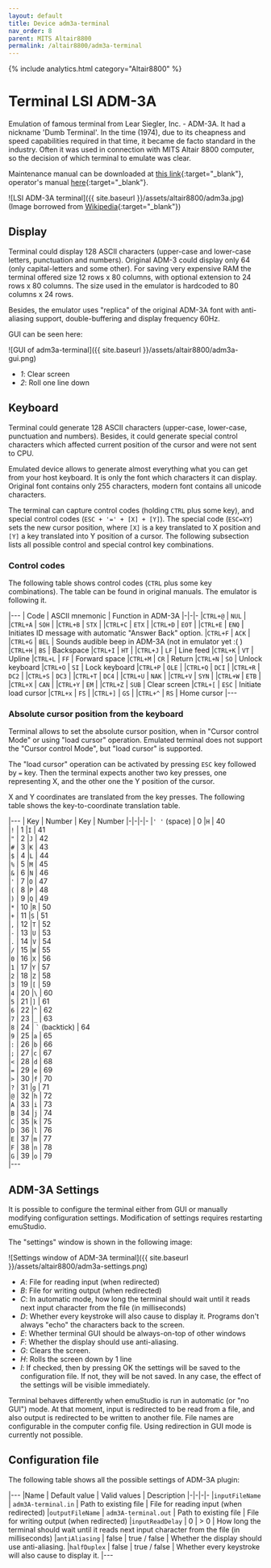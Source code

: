 ```yaml
---
layout: default
title: Device adm3a-terminal
nav_order: 8
parent: MITS Altair8800
permalink: /altair8800/adm3a-terminal
---
```


{% include analytics.html category="Altair8800" %}

# Terminal LSI ADM-3A

Emulation of famous terminal from Lear Siegler, Inc. - ADM-3A. It had a nickname 'Dumb Terminal'. In the time (1974),
due to its cheapness and speed capabilities required in that time, it became de facto standard in the industry.
Often it was used in connection with MITS Altair 8800 computer, so the decision of which terminal to emulate was clear.

Maintenance manual can be downloaded at [this link][manual1]{:target="_blank"}, operator's manual
[here][manual2]{:target="_blank"}.

![LSI ADM-3A terminal]({{ site.baseurl }}/assets/altair8800/adm3a.jpg)
(Image borrowed from [Wikipedia][gui]{:target="_blank"})

## Display

Terminal could display 128 ASCII characters (upper-case and lower-case letters, punctuation and numbers).
Original ADM-3 could display only 64 (only capital-letters and some other). For saving very expensive RAM the
terminal offered size 12 rows x 80 columns, with optional extension to 24 rows x 80 columns. The size used in the
emulator is hardcoded to 80 columns x 24 rows.

Besides, the emulator uses "replica" of the original ADM-3A font with anti-aliasing support, double-buffering and
display frequency 60Hz.

GUI can be seen here:

![GUI of adm3a-terminal]({{ site.baseurl }}/assets/altair8800/adm3a-gui.png)

- *1*: Clear screen
- *2*: Roll one line down

## Keyboard

Terminal could generate 128 ASCII characters (upper-case, lower-case, punctuation and numbers). Besides, it could
generate special control characters which affected current position of the cursor and were not sent to CPU.

Emulated device allows to generate almost everything what you can get from your host keyboard. It is only the font
which characters it can display. Original font contains only 255 characters, modern font contains all unicode
characters.

The terminal can capture control codes (holding `CTRL` plus some key), and special control
codes (`ESC + '=' + [X] + [Y]`).
The special code (`ESC=XY`) sets the new cursor position, where `[X]` is a key translated to X position and `[Y]` a key
translated into Y position of a cursor. The following subsection lists all possible control and special control key
combinations.

### Control codes

The following table shows control codes (`CTRL` plus some key combinations). The table can be found in original manuals.
The emulator is following it.

|---
| Code | ASCII mnemonic | Function in ADM-3A
|-|-|-
|`CTRL+@`  | `NUL`   |
|`CTRL+A`  | `SOH`   |
|`CTRL+B`  | `STX`   |
|`CTRL+C`  | `ETX`   |
|`CTRL+D`  | `EOT`   |
|`CTRL+E`  | `ENQ`   | Initiates ID message with automatic "Answer Back" option.
|`CTRL+F`  | `ACK`   |
|`CTRL+G`  | `BEL`   | Sounds audible beep in ADM-3A (not in emulator yet :( )
|`CTRL+H`  | `BS`    | Backspace
|`CTRL+I`  | `HT`    |
|`CTRL+J`  | `LF`    | Line feed
|`CTRL+K`  | `VT`    | Upline
|`CTRL+L`  | `FF`    | Forward space
|`CTRL+M`  | `CR`    | Return
|`CTRL+N`  | `SO`    | Unlock keyboard
|`CTRL+O`  | `SI`    | Lock keyboard
|`CTRL+P`  | `OLE`   |
|`CTRL+Q`  | `DCI`   |
|`CTRL+R`  | `DC2`   |
|`CTRL+S`  | `DC3`   |
|`CTRL+T`  | `DC4`   |
|`CTRL+U`  | `NAK`   |
|`CTRL+V`  | `SYN`   |
|`CTRL+W`  | `ETB`   |
|`CTRL+X`  | `CAN`   |
|`CTRL+Y`  | `EM`    |
|`CTRL+Z`  | `SUB`   | Clear screen
|`CTRL+[`  | `ESC`   | Initiate load cursor
|`CTRL+x`  | `FS`    |
|`CTRL+]`  | `GS`    |
|`CTRL+^`  | `RS`    | Home cursor
|---

### Absolute cursor position from the keyboard

Terminal allows to set the absolute cursor position, when in "Cursor control Mode" or using "load cursor" operation.
Emulated terminal does not support the "Cursor control Mode", but "load cursor" is supported.

The "load cursor" operation can be activated by pressing `ESC` key followed by `=` key. Then the terminal expects
another two key presses, one representing X, and the other one the Y position of the cursor.

X and Y coordinates are translated from the key presses. The following table shows the key-to-coordinate translation
table.

|---
| Key | Number | Key | Number
|-|-|-|-
|`' '` (space) | 0 |`H`   | 40   
|`!`   | 1 |`I`   | 41   
|`"`   | 2 |`J`   | 42   
|`#`   | 3 |`K`   | 43   
|`$`   | 4 |`L`   | 44   
|`%`   | 5 |`M`   | 45   
|`&`   | 6 |`N`   | 46   
|`'`   | 7 |`O`   | 47   
|`(`   | 8 |`P`   | 48   
|`)`   | 9 |`Q`   | 49   
|`*`   | 10 |`R`   | 50   
|`+`   | 11 |`S`   | 51   
|`,`   | 12 |`T`   | 52   
|`-`   | 13 |`U`   | 53   
|`.`   | 14 |`V`   | 54   
|`/`   | 15 |`W`   | 55   
|`0`   | 16 |`X`   | 56   
|`1`   | 17 |`Y`   | 57   
|`2`   | 18 |`Z`   | 58   
|`3`   | 19 |`[`   | 59   
|`4`   | 20 |`\`   | 60   
|`5`   | 21 |`]`   | 61   
|`6`   | 22 |`^`   | 62   
|`7`   | 23 |`_`   | 63   
|`8`   | 24 | `` ` `` (backtick)  | 64   
|`9`   | 25 |`a`   | 65   
|`:`   | 26 |`b`   | 66   
|`;`   | 27 |`c`   | 67   
|`<`   | 28 |`d`   | 68   
|`=`   | 29 |`e`   | 69   
|`>`   | 30 |`f`   | 70   
|`?`   | 31 |`g`   | 71   
|`@`   | 32 |`h`   | 72   
|`A`   | 33 |`i`   | 73   
|`B`   | 34 |`j`   | 74   
|`C`   | 35 |`k`   | 75   
|`D`   | 36 |`l`   | 76   
|`E`   | 37 |`m`   | 77   
|`F`   | 38 |`n`   | 78   
|`G`   | 39 |`o`   | 79   
|---

## ADM-3A Settings

It is possible to configure the terminal either from GUI or manually modifying configuration settings. Modification of
settings requires restarting emuStudio.

The "settings" window is shown in the following image:

![Settings window of ADM-3A terminal]({{ site.baseurl }}/assets/altair8800/adm3a-settings.png)

- *A*: File for reading input (when redirected)
- *B*: File for writing output (when redirected)
- *C*: In automatic mode, how long the terminal should wait until it reads next input character from the file
  (in milliseconds)
- *D*: Whether every keystroke will also cause to display it. Programs don't always "echo" the characters back
  to the screen.
- *E*: Whether terminal GUI should be always-on-top of other windows
- *F*: Whether the display should use anti-aliasing.
- *G*: Clears the screen.
- *H*: Rolls the screen down by 1 line
- *I*: If checked, then by pressing OK the settings will be saved to the configuration file. If not, they will be not
  saved. In any case, the effect of the settings will be visible immediately.

Terminal behaves differently when emuStudio is run in automatic (or "no GUI") mode. At that moment, input is redirected
to be read from a file, and also output is redirected to be written to another file. File names are configurable in the
computer config file. Using redirection in GUI mode is currently not possible.

## Configuration file

The following table shows all the possible settings of ADM-3A plugin:

|---
|Name | Default value | Valid values | Description
|-|-|-|-
|`inputFileName`   | `adm3A-terminal.in`  | Path to existing file | File for reading input (when redirected)
|`outputFileName`  | `adm3A-terminal.out` | Path to existing file | File for writing output (when redirected)
|`inputReadDelay`  | 0 | > 0 | How long the terminal should wait until it reads next input character from the file (in milliseconds)
|`antiAliasing`    | false | true / false | Whether the display should use anti-aliasing.
|`halfDuplex`      | false | true / false | Whether every keystroke will also cause to display it.
|---


[manual1]: http://www.mirrorservice.org/sites/www.bitsavers.org/pdf/learSiegler/ADM3A_Maint.pdf
[manual2]: http://maben.homeip.net/static/s100/learSiegler/terminal/Lear%20Siegler%20ADM3A%20operators%20manual.pdf
[gui]: https://en.wikipedia.org/wiki/ADM-3A#/media/File:Adm3aimage.jpg
